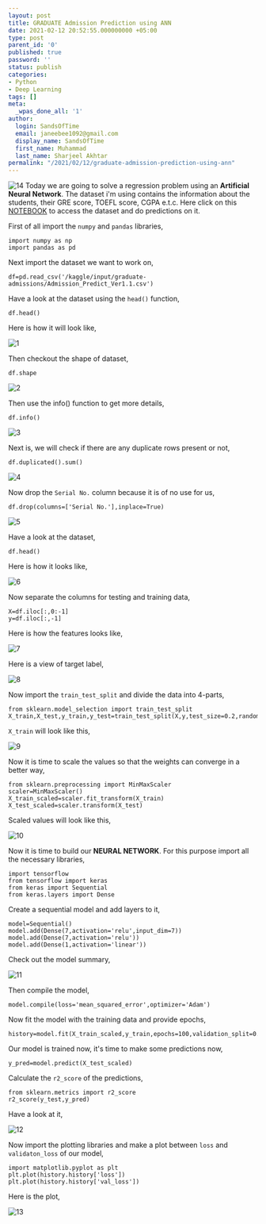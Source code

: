 ```yaml
---
layout: post
title: GRADUATE Admission Prediction using ANN
date: 2021-02-12 20:52:55.000000000 +05:00
type: post
parent_id: '0'
published: true
password: ''
status: publish
categories:
- Python
- Deep Learning
tags: []
meta:
  _wpas_done_all: '1'
author:
  login: SandsOfTime
  email: janeebee1092@gmail.com
  display_name: SandsOfTime
  first_name: Muhammad
  last_name: Sharjeel Akhtar
permalink: "/2021/02/12/graduate-admission-prediction-using-ann"
---
```

![14](/assets/images/clt/graduation-admission-prediction-using-ann/14.png)
Today we are going to solve a regression problem using an **Artificial Neural Network**. The dataset i'm using contains the information about the students, their GRE score, TOEFL score, CGPA e.t.c. Here click on this [NOTEBOOK](https://www.kaggle.com/code/campusx/gre-admission-prediction) to access the dataset and do predictions on it.

First of all import the `numpy` and `pandas` libraries,

```
import numpy as np
import pandas as pd
```

Next import the dataset we want to work on,

```
df=pd.read_csv('/kaggle/input/graduate-admissions/Admission_Predict_Ver1.1.csv')
```

Have a look at the dataset using the `head()` function,

```
df.head()
```

Here is how it will look like,

![1](/assets/images/clt/graduation-admission-prediction-using-ann/1.png)

Then checkout the shape of dataset,

```
df.shape
```

![2](/assets/images/clt/graduation-admission-prediction-using-ann/2.png)

Then use the info() function to get more details,

```
df.info()
```

![3](/assets/images/clt/graduation-admission-prediction-using-ann/3.png)

Next is, we will check if there are any duplicate rows present or not,

```
df.duplicated().sum()
```

![4](/assets/images/clt/graduation-admission-prediction-using-ann/4.png)

Now drop the `Serial No.` column because it is of no use for us,

```
df.drop(columns=['Serial No.'],inplace=True)
```

![5](/assets/images/clt/graduation-admission-prediction-using-ann/5.png)

Have a look at the dataset,

```
df.head()
```

Here is how it looks like,

![6](/assets/images/clt/graduation-admission-prediction-using-ann/6.png)

Now separate the columns for testing and training data,

```
X=df.iloc[:,0:-1]
y=df.iloc[:,-1]
```
Here is how the features looks like,

![7](/assets/images/clt/graduation-admission-prediction-using-ann/7.png)

Here is a view of target label,

![8](/assets/images/clt/graduation-admission-prediction-using-ann/8.png)

Now import the `train_test_split` and divide the data into 4-parts,

```
from sklearn.model_selection import train_test_split
X_train,X_test,y_train,y_test=train_test_split(X,y,test_size=0.2,random_state=1)
```

`X_train` will look like this,

![9](/assets/images/clt/graduation-admission-prediction-using-ann/9.png)

Now it is time to scale the values so that the weights can converge in a better way,

```
from sklearn.preprocessing import MinMaxScaler
scaler=MinMaxScaler()
X_train_scaled=scaler.fit_transform(X_train)
X_test_scaled=scaler.transform(X_test)
```
Scaled values will look like this,

![10](/assets/images/clt/graduation-admission-prediction-using-ann/10.png)

Now it is time to build our **NEURAL NETWORK**. For this purpose import all the necessary libraries,

```
import tensorflow
from tensorflow import keras
from keras import Sequential 
from keras.layers import Dense
```

Create a sequential model and add layers to it,

```
model=Sequential()
model.add(Dense(7,activation='relu',input_dim=7))
model.add(Dense(7,activation='relu'))
model.add(Dense(1,activation='linear'))
```

Check out the model summary,

![11](/assets/images/clt/graduation-admission-prediction-using-ann/11.png)

Then compile the model,

```
model.compile(loss='mean_squared_error',optimizer='Adam')
```

Now fit the model with the training data and provide epochs,

```
history=model.fit(X_train_scaled,y_train,epochs=100,validation_split=0.2)
````

Our model is trained now, it's time to make some predictions now,

```
y_pred=model.predict(X_test_scaled)
```

Calculate the `r2_score` of the predictions,

```
from sklearn.metrics import r2_score
r2_score(y_test,y_pred)
```
Have a look at it,

![12](/assets/images/clt/graduation-admission-prediction-using-ann/12.png)

Now import the plotting libraries and make a plot between `loss` and `validaton_loss` of our model,

```
import matplotlib.pyplot as plt
plt.plot(history.history['loss'])
plt.plot(history.history['val_loss'])
```

Here is the plot,

![13](/assets/images/clt/graduation-admission-prediction-using-ann/13.png)